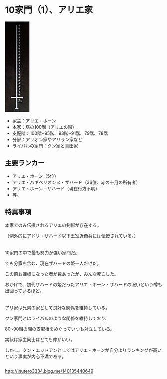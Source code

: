 # 10家門（1）、アリエ家

![N|Solid](アリエ家.png)

- 家主：アリエ・ホーン
- 本家：塔の100階（アリエの階）
- 支配階：100階~95階、93階~91階、79階、78階
- 分家：アリオン家やアリラン家など
- ライバルの家門：クン家と真田家

## 主要ランカー
  - アリエ・ホーン（5位）
  - アリエ・ハギペリオンヌ・ザハード（36位、赤の十月の所有者）
  - アリエ・ホーン・ザハード（現在行方不明）
  - 等。

## 特異事項
本家でのみ伝授されるアリエの剣術が存在する。

（例外的にアドリ・ザハード以下王室近衛兵には伝授されている。）
<br/>
<br/>
<br/>
10家門の中で最も勢力が強い家門だ。

でも分家を含む、現在ザハードの姫一人だけだ。

この前お姫様になった者が数あったが、みんな死亡した。

おかげで、初代ザハードの姫だったアリエ・ホーン・ザハードの呪いという噂も出回っているほど。
<br/>
<br/>
<br/>
アリ家は兄弟の家として良好な関係を維持している。

クン家門とはライバルのような関係を維持しており、

80~90階の間の支配権をめぐっていつも対立している。

実状は家主同士はとても仲がいい。

しかし、クン・エッドアンとしてはアリエ・ホーンが自分よりランキングが高いという事実が内心不満である。

## 

http://inutero3334.blog.me/140135440649
